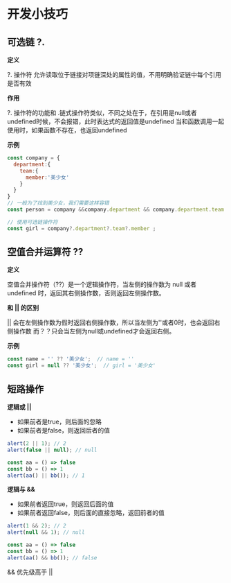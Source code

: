 # 开发小技巧

## 可选链  ?.
**定义** 

?. 操作符 允许读取位于链接对项链深处的属性的值，不用明确验证链中每个引用是否有效

**作用**

?. 操作符的功能和 .链式操作符类似，不同之处在于，在引用是null或者undefined时候，不会报错，此时表达式的返回值是undefined
当和函数调用一起使用时，如果函数不存在，也返回undefined

**示例**


```js
const company = {
  department:{
    team:{
      member:'美少女'
    }
  }
}
// 一般为了找到美少女，我们需要这样容错
const person = company &&company.department && company.department.team && company.department.team.member;

// 使用可选链操作符
const girl = company?.department?.team?.member ;
```


## 空值合并运算符 ??

**定义**
 
空值合并操作符（??）是一个逻辑操作符，当左侧的操作数为 null 或者 undefined 时，返回其右侧操作数，否则返回左侧操作数。

**和 || 的区别**
 
|| 会在左侧操作数为假时返回右侧操作数，所以当左侧为''或者0时，也会返回右侧操作数
而？？只会当左侧为null或undefined才会返回右侧。

**示例**
```js
const name = '' ?? '美少女';  // name = ''
const girl = null ?? '美少女';  // girl = '美少女'
```

## 短路操作

**逻辑或 ||**

* 如果前者是true，则后面的忽略
* 如果前者是false，则返回后者的值

```js
alert(2 || 1); // 2
alert(false || null); // null

const aa = () => false
const bb = () => 1
alert(aa() || bb()); // 1
```
 
**逻辑与 &&**

* 如果前者返回true，则返回后面的值
* 如果前者返回false，则后面的直接忽略，返回前者的值

```js
alert(1 && 2); // 2
alert(null && 1); // null

const aa = () => false
const bb = () => 1
alert(aa() && bb()); // false
```

&& 优先级高于 ||

